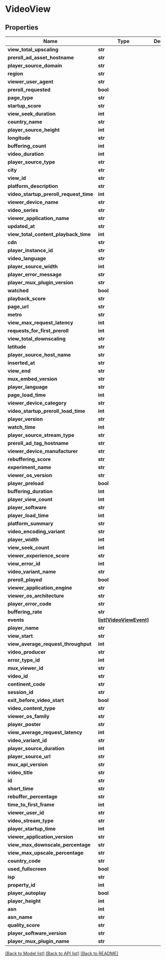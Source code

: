 # VideoView

## Properties
Name | Type | Description | Notes
------------ | ------------- | ------------- | -------------
**view_total_upscaling** | **str** |  | [optional] 
**preroll_ad_asset_hostname** | **str** |  | [optional] 
**player_source_domain** | **str** |  | [optional] 
**region** | **str** |  | [optional] 
**viewer_user_agent** | **str** |  | [optional] 
**preroll_requested** | **bool** |  | [optional] 
**page_type** | **str** |  | [optional] 
**startup_score** | **str** |  | [optional] 
**view_seek_duration** | **int** |  | [optional] 
**country_name** | **str** |  | [optional] 
**player_source_height** | **int** |  | [optional] 
**longitude** | **str** |  | [optional] 
**buffering_count** | **int** |  | [optional] 
**video_duration** | **int** |  | [optional] 
**player_source_type** | **str** |  | [optional] 
**city** | **str** |  | [optional] 
**view_id** | **str** |  | [optional] 
**platform_description** | **str** |  | [optional] 
**video_startup_preroll_request_time** | **int** |  | [optional] 
**viewer_device_name** | **str** |  | [optional] 
**video_series** | **str** |  | [optional] 
**viewer_application_name** | **str** |  | [optional] 
**updated_at** | **str** |  | [optional] 
**view_total_content_playback_time** | **int** |  | [optional] 
**cdn** | **str** |  | [optional] 
**player_instance_id** | **str** |  | [optional] 
**video_language** | **str** |  | [optional] 
**player_source_width** | **int** |  | [optional] 
**player_error_message** | **str** |  | [optional] 
**player_mux_plugin_version** | **str** |  | [optional] 
**watched** | **bool** |  | [optional] 
**playback_score** | **str** |  | [optional] 
**page_url** | **str** |  | [optional] 
**metro** | **str** |  | [optional] 
**view_max_request_latency** | **int** |  | [optional] 
**requests_for_first_preroll** | **int** |  | [optional] 
**view_total_downscaling** | **str** |  | [optional] 
**latitude** | **str** |  | [optional] 
**player_source_host_name** | **str** |  | [optional] 
**inserted_at** | **str** |  | [optional] 
**view_end** | **str** |  | [optional] 
**mux_embed_version** | **str** |  | [optional] 
**player_language** | **str** |  | [optional] 
**page_load_time** | **int** |  | [optional] 
**viewer_device_category** | **str** |  | [optional] 
**video_startup_preroll_load_time** | **int** |  | [optional] 
**player_version** | **str** |  | [optional] 
**watch_time** | **int** |  | [optional] 
**player_source_stream_type** | **str** |  | [optional] 
**preroll_ad_tag_hostname** | **str** |  | [optional] 
**viewer_device_manufacturer** | **str** |  | [optional] 
**rebuffering_score** | **str** |  | [optional] 
**experiment_name** | **str** |  | [optional] 
**viewer_os_version** | **str** |  | [optional] 
**player_preload** | **bool** |  | [optional] 
**buffering_duration** | **int** |  | [optional] 
**player_view_count** | **int** |  | [optional] 
**player_software** | **str** |  | [optional] 
**player_load_time** | **int** |  | [optional] 
**platform_summary** | **str** |  | [optional] 
**video_encoding_variant** | **str** |  | [optional] 
**player_width** | **int** |  | [optional] 
**view_seek_count** | **int** |  | [optional] 
**viewer_experience_score** | **str** |  | [optional] 
**view_error_id** | **int** |  | [optional] 
**video_variant_name** | **str** |  | [optional] 
**preroll_played** | **bool** |  | [optional] 
**viewer_application_engine** | **str** |  | [optional] 
**viewer_os_architecture** | **str** |  | [optional] 
**player_error_code** | **str** |  | [optional] 
**buffering_rate** | **str** |  | [optional] 
**events** | [**list[VideoViewEvent]**](VideoViewEvent.md) |  | [optional] 
**player_name** | **str** |  | [optional] 
**view_start** | **str** |  | [optional] 
**view_average_request_throughput** | **int** |  | [optional] 
**video_producer** | **str** |  | [optional] 
**error_type_id** | **int** |  | [optional] 
**mux_viewer_id** | **str** |  | [optional] 
**video_id** | **str** |  | [optional] 
**continent_code** | **str** |  | [optional] 
**session_id** | **str** |  | [optional] 
**exit_before_video_start** | **bool** |  | [optional] 
**video_content_type** | **str** |  | [optional] 
**viewer_os_family** | **str** |  | [optional] 
**player_poster** | **str** |  | [optional] 
**view_average_request_latency** | **int** |  | [optional] 
**video_variant_id** | **str** |  | [optional] 
**player_source_duration** | **int** |  | [optional] 
**player_source_url** | **str** |  | [optional] 
**mux_api_version** | **str** |  | [optional] 
**video_title** | **str** |  | [optional] 
**id** | **str** |  | [optional] 
**short_time** | **str** |  | [optional] 
**rebuffer_percentage** | **str** |  | [optional] 
**time_to_first_frame** | **int** |  | [optional] 
**viewer_user_id** | **str** |  | [optional] 
**video_stream_type** | **str** |  | [optional] 
**player_startup_time** | **int** |  | [optional] 
**viewer_application_version** | **str** |  | [optional] 
**view_max_downscale_percentage** | **str** |  | [optional] 
**view_max_upscale_percentage** | **str** |  | [optional] 
**country_code** | **str** |  | [optional] 
**used_fullscreen** | **bool** |  | [optional] 
**isp** | **str** |  | [optional] 
**property_id** | **int** |  | [optional] 
**player_autoplay** | **bool** |  | [optional] 
**player_height** | **int** |  | [optional] 
**asn** | **int** |  | [optional] 
**asn_name** | **str** |  | [optional] 
**quality_score** | **str** |  | [optional] 
**player_software_version** | **str** |  | [optional] 
**player_mux_plugin_name** | **str** |  | [optional] 

[[Back to Model list]](../README.md#documentation-for-models) [[Back to API list]](../README.md#documentation-for-api-endpoints) [[Back to README]](../README.md)


